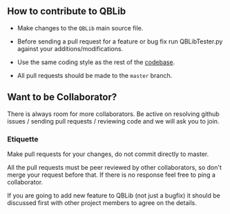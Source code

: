 ## How to contribute to QBLib

* Make changes to the `QBLib` main source file.

* Before sending a pull request for a feature or bug fix run QBLibTester.py against your additions/modifications. 

* Use the same coding style as the rest of the [codebase](https://github.com/mkrahal/QBLib).

* All pull requests should be made to the `master` branch.

## Want to be Collaborator?

There is always room for more collaborators. Be active on resolving github issues / sending pull requests / reviewing code and we will ask you to join.

### Etiquette

Make pull requests for your changes, do not commit directly to master.

All the pull requests must be peer reviewed by other collaborators, so don't merge your request before that. If there is no response feel free to ping a collaborator.

If you are going to add new feature to QBLib (not just a bugfix) it should be discussed first with other project members to agree on the details.


